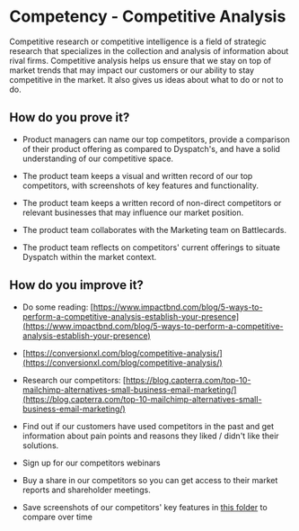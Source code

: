 # Competency - Competitive Analysis

Competitive research or competitive intelligence is a field of strategic research that specializes in the collection and analysis of information about rival firms. Competitive analysis helps us ensure that we stay on top of market trends that may impact our customers or our ability to stay competitive in the market. It also gives us ideas about what to do or not to do. 

## How do you prove it?

* Product managers can name our top competitors, provide a comparison of their product offering as compared to Dyspatch's, and have a solid understanding of our competitive space. 

* The product team keeps a visual and written record of our top competitors, with screenshots of key features and functionality. 

* The product team keeps a written record of non-direct competitors or relevant businesses that may influence our market position. 

* The product team collaborates with the Marketing team on Battlecards. 

* The product team reflects on competitors' current offerings to situate Dyspatch within the market context. 

## How do you improve it?

* Do some reading: [https://www.impactbnd.com/blog/5-ways-to-perform-a-competitive-analysis-establish-your-presence](https://www.impactbnd.com/blog/5-ways-to-perform-a-competitive-analysis-establish-your-presence) 

* [https://conversionxl.com/blog/competitive-analysis/](https://conversionxl.com/blog/competitive-analysis/)

* Research our competitors: [https://blog.capterra.com/top-10-mailchimp-alternatives-small-business-email-marketing/](https://blog.capterra.com/top-10-mailchimp-alternatives-small-business-email-marketing/)

* Find out if our customers have used competitors in the past and get information about pain points and reasons they liked / didn't like their solutions.

* Sign up for our competitors webinars

* Buy a share in our competitors so you can get access to their market reports and shareholder meetings.

* Save screenshots of our competitors' key features in [this folder](https://drive.google.com/drive/folders/1dYdPfxSD1V0qf7SGbW1BIvZox_Wien1Z) to compare over time

